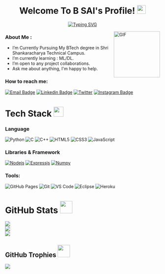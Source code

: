 <h1 align="center">
     Welcome To B SAI's Profile!
<img src="https://media.giphy.com/media/hvRJCLFzcasrR4ia7z/giphy.gif" width="28">
</h1>
<p align="center">
  <a href="https://git.io/typing-svg"><img src="https://readme-typing-svg.herokuapp.com?font=Fira+Code&pause=1000&center=true&width=435&lines=Hi%2C+Welcome+to+my+Github+page.;I+am+B+Sai+Sannidh;An+Enthusiast+in++Web+Dev+%7C+ML%2FDL" alt="Typing SVG" /></a>
</p>

<img align="right" height="150rem" alt="GIF" src="https://media4.giphy.com/media/RbDKaczqWovIugyJmW/200w.webp?cid=ecf05e47yrznhyd4w1cnwbe3hlilpmls3c0mrsymhdzmzp5z&rid=200w.webp" />

### About Me :

 - I’m Currently Pursuing My BTech degree in Shri Shankaracharya Technical Campus.
 - I’m currently learning : ML/DL.
 - I’m open to any project collaborations.
 - Ask me about anything, I'm happy to help.
 
<h3>

### How to reach me:  
  
[![Email Badge](https://img.shields.io/badge/-Email-c14438?style=flat-square&logo=Gmail&logoColor=white&link=mailto:b.sai.sannidh@gmail.com)](mailto:b.sai.sannidh@gmail.com)
[![Linkedin Badge](https://img.shields.io/badge/-LinkedIn-blue?style=flat-square&logo=Linkedin&logoColor=white&link=https://www.linkedin.com/in/b-sai-sannidh/)](https://www.linkedin.com/in/b-sai-sannidh/)
[![Twitter](https://img.shields.io/badge/Twitter-1DA1F2?style=flat-square&logo=twitter&logoColor=white)](https://twitter.com/KraVLonE)
[![Instagram Badge](https://img.shields.io/badge/-Instagram-purple?style=flat-square&logo=instagram&logoColor=white&link=https://instagram.com/kravlone/)](https://instagram.com/kravlone)
 
    
# Tech Stack <img src = "https://media2.giphy.com/media/QssGEmpkyEOhBCb7e1/giphy.gif?cid=ecf05e47a0n3gi1bfqntqmob8g9aid1oyj2wr3ds3mg700bl&rid=giphy.gif" width = 32px>
    
### Language

![Python](https://img.shields.io/badge/-Python-black?style=flat-square&logo=Python)
![C](https://img.shields.io/badge/-C-00599C?style=flat-square&logo=c)
![C++](https://img.shields.io/badge/-C++-00599C?style=flat-square&logo=cplusplus)
![HTML5](https://img.shields.io/badge/-HTML5-E34F26?style=flat-square&logo=html5&logoColor=white)
![CSS3](https://img.shields.io/badge/-CSS3-1572B6?style=flat-square&logo=css3)
![JavaScript](https://img.shields.io/badge/-JavaScript-black?style=flat-square&logo=javascript)

### Libraries & Framework

<!--[![React](https://img.shields.io/badge/-React-black?style=flat-square&logo=react)](https://reactjs.org/)
[![Bootstrap](https://img.shields.io/badge/-Bootstrap-563D7C?style=flat-square&logo=bootstrap)](https://getbootstrap.com/) -->
[![Nodejs](https://img.shields.io/badge/-Nodejs-black?style=flat-square&logo=Node.js)](https://nodejs.org/)<!-- ![MongoDB](https://img.shields.io/badge/MongoDB-%234ea94b.svg?logo=mongodb&logoColor=white) -->
[![Expressjs](https://img.shields.io/badge/-Expressjs-black?style=flat-square&logo=Express.js)](https://expressjs.com/)
[![Numpy](https://img.shields.io/badge/Numpy%20-%23013243.svg?logo=numpy&style=flat-square&logoColor=white)](https://numpy.org/)

### Tools:

![GitHub Pages](https://img.shields.io/badge/GitHub%20Pages-%23327FC7.svg?logo=github&style=flat-square&logoColor=white)
![Git](https://img.shields.io/badge/-Git-black?style=flat-square&logo=git)
![VS Code](https://img.shields.io/badge/-VS%20Code-007ACC?style=flat-square&logo=visual-studio-code)
![Eclipse](https://img.shields.io/badge/Eclipse-2C2255?style=flat-square&logo=eclipse&logoColor=white)
![Heroku](https://img.shields.io/badge/Heroku%20-%23430098.svg?style=flat-square&logo=heroku&logoColor=white)

# GitHub Stats <img src = "https://media2.giphy.com/media/MIGbtLZoVjbl0bYbAd/giphy.gif?cid=ecf05e47aesxaltjbkcl14elm14io1ph1oj1i3buk2388c21&rid=giphy.gif&ct=s" width =40px>
![](https://github-readme-stats.vercel.app/api?username=KraVLonE&theme=radical&hide_border=false&include_all_commits=false&count_private=false)<br/>
![](https://github-readme-streak-stats.herokuapp.com/?user=KraVLonE&theme=radical&hide_border=false)<br/>
![](https://github-readme-stats.vercel.app/api/top-langs/?username=KraVLonE&theme=radical&hide_border=false&include_all_commits=false&count_private=false&layout=compact)

## GitHub Trophies <img src = "https://media4.giphy.com/media/3oEhn80aXdOBpa4FMs/giphy.gif?cid=ecf05e47djn0w77suwrm60dqox207ecpxqp9dklmfrzd14de&rid=giphy.gif&ct=s" width = 40px>
![](https://github-profile-trophy.vercel.app/?username=KraVLonE&theme=discord&no-frame=false&no-bg=false&margin-w=4)
